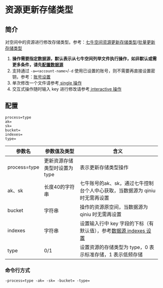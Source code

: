 # 资源更新存储类型

## 简介
对空间中的资源进行修改存储类型。参考：[七牛空间资源更新存储类型](https://developer.qiniu.com/kodo/api/3710/chtype)/[批量更新存储类型](https://developer.qiniu.com/kodo/api/1250/batch)  
1. **操作需要指定数据源，默认表示从七牛空间列举文件执行操作，如非默认或需更多条件，请先[配置数据源](datasource.md)**  
2. 支持通过 `-a=<account-name>`/`-d` 使用已设置的账号，则不需要再直接设置密钥，参考：[账号设置](../README.md#账号设置)  
3. 单次修改一个文件请参考[ single 操作](single.md)  
4. 交互式操作随时输入 key 进行修改请参考[ interactive 操作](interactive.md)  

## 配置
```
process=type
ak=
sk=
bucket=
indexes=
type=
```  
|参数名|参数值及类型 | 含义|  
|-----|-------|-----|  
|process=type| 更新资源存储类型时设置为type| 表示更新存储类型操作|  
|ak、sk|长度40的字符串|七牛账号的ak、sk，通过七牛控制台个人中心获取，当数据源为 qiniu 时无需再设置|  
|bucket| 字符串| 操作的资源原空间，当数据源为 qiniu 时无需再设置|  
|indexes|字符串| 设置输入行中 key 字段的下标（有默认值），参考[数据源 indexes 设置](datasource.md#1-公共参数)|  
|type| 0/1| 设置资源的存储类型为 type，0 表示标准存储，1 表示低频存储|  

### 命令行方式
```
-process=type -ak= -sk= -bucket= -type=  
```
